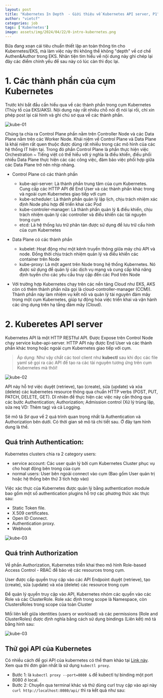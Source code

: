 ```yaml
---
layout: post
title: "Kubernetes In Depth  - Giới thiệu về Kubernetes API server, P1"
author: "vietcf"
categories: job
tags: ['Kubernetes']
image: assets/img/2024/04/22/0-intro-kubernetes.png
---
```


Bữa đang xoạn cái tiêu chuẩn thiết lập an toàn thông tin cho Kubernetes/EKS, mà làm việc này thì không thể không "depth" về cơ chế Authen&Author trong EKS. Nhân tiện tìm hiểu về nội dung này ghi chép lại đây các điểm chính yếu để sau này có lúc càn thì đọc lại.

# 1. Các thành phần của cụm Kubernetes

Trước khi bắt đầu cần hiểu qua về các thành phần trong cụm Kubernetes (Thủy tổ của EKS/AKS). Nội dung này rất nhiều chỗ nói đi nói lại rồi, chỉ xin phép post lại cái hình và ghi chú sơ qua về các thành phần.

![kube-01]({{site.url}}/assets/img/2024/04/22/1-kube.png)

Chúng ta chia ra Control Plane phần nằm trên Controller Node và các Data Plane nằm trên các Worker Node. Khái niệm về Control Plane và Data Plane là khái niệm rất quen thuộc được dùng rất nhiều trong các mô hình của các hệ thống IT hiện tại. Trong đó phần Control Plane là phần thực hiện việc Orchestration ~ Tiếng việt có thể hiểu với ý nghĩa là điều khiển, điều phối nhiều Data Plane thực hiện các các công việc, đảm bảo việc phối hợp giữa các Data Plane trở nên nhịp nhàng. 

* Control Plane có các thành phần
    * kube-api-server: Là thành phần trung tâm của cụm Kubernetes. Cung cấp các HTTP API để End User và các thành phần khác trong và ngoài cụm Kubernetes giao tiếp với cụm
    * kube-scheduler: Là thành phần quản lý lập lịch, chịu trách nhiệm xác định Node phù hợp để triển khai các Pod
    * kube-controler-manager: Là thành phần quản lý & điều khiển, chịu trách nhiệm quản lý các controller và điều khiển các tài nguyên trong cụm
    * etcd: Là hệ thống lưu trữ phân tán được sử dụng để lưu trữ cấu hình của cụm Kubernetes

* Data Plane có các thành phần
    * kubelet: Hoạt động như một kênh truyền thông giữa máy chủ API và node. Đồng thời chịu trách nhiệm quản lý và điều khiển các container trên Node
    * kube-proxy: Là một agent trên Node trong hệ thống Kubernetes. Nó được sử dụng để quản lý các dịch vụ mạng và cung cấp khả năng định tuyến cho các yêu cầu truy cập đến các Pod trên Node

* Với trường hợp Kubernetes chạy trên các nền tảng Cloud như EKS, AKS còn có thêm thành phần nữa gọi là cloud-controller-manager (CCM)). Thành phần này làm nhiệm vụ kết nối và quản lý tài nguyên đám mây trong một cụm Kubernetes, giúp tự động hóa việc triển khai và vận hành các ứng dụng trên hạ tầng đám mây (Cloud).

# 2. Kuberetes API server

Kubernetes API là một HTTP RESTful API. Được Expose trên Control Node chạy service kube-api-server. HTTP API này được End User và các thành phần khác trong hoặc ngoài cụm Kubernetes giao tiếp với cụm. 

>Áp dụng: Như vậy chất các tool client như **kubectl** sau khi đọc các file yaml sẽ gọi ra các API để tạo ra các tài nguyên tương ứng trên cụm Kubernetes mà thôi!

![kube-02]({{site.url}}/assets/img/2024/04/22/2-kube.png)

API này hỗ trợ việc duyệt (retrieve), tạo (create), sửa (update) và xóa (delete) các kubernetes resource thông qua chuẩn HTTP verbs (POST, PUT, PATCH, DELETE, GET). Dĩ nhiên để thực hiện các việc này cần thông qua các bước Authentication; Authorization; Admission control (Xử lý trùng lặp, sửa req VD: Thêm tag) và cả Logging.

Sẽ mô tả *Sơ qua* về 2 quá trình quan trọng nhất là Authentication và Authorization bên dưới. Có thời gian sẽ mô tả chi tiết sau. Ở đây tạm hình dung là thế.

## Quá trình Authentication:
Kubernetes clusters chia ra 2 category users: 
- service account: Các user quản lý bởi cụm Kubernetes Cluster phục vụ cho hoạt động bên trong của cụm
- normal users: User bên ngoài connect vào cụm (Bao gồm User quản trị hoặc hệ thống bên thứ 3 tích hợp vào)

Việc xác thực của Kubernetes được quản lý bằng authentication module bao gồm một số authentication plugins hỗ trợ các phương thức xác thực sau:

- Static Token file.
- X.509 certificates.
- Open ID Connect.
- Authentication proxy.
- Webhook

![kube-03]({{site.url}}/assets/img/2024/04/22/3-kube.png)

## Quá trình Authorization

Về phần Authorization, Kubernetes triển khai theo mô hình Role-based Access Control - RBAC để bảo vệ các resources trong cụm.

User được cấp quyền truy cập vào các API Endpoint duyệt (retrieve), tạo (create), sửa (update) và xóa (delete) các resource trong cụm

Để quản lý quyền truy cập vào API, Kubernetes nhóm các quyền vào các Role và các ClusterRole. Role xác định trong scope là Namespace, còn ClustersRoles trong scope của toàn Cluster

Mối liên kết giữa identities (users or workload) và các permissions (Role and ClusterRoles) được định nghĩa bằng cách sử dụng bindings (Liên kết) mô tả bằng hình sau:

![kube-03]({{site.url}}/assets/img/2024/04/22/4-kube.png)

## Thử gọi API của Kubernetes

Có nhiều cách để gọi API của kubernetes có thể tham khảo tại [Link này](https://kubernetes.io/docs/tasks/administer-cluster/access-cluster-api/). Xem qua thì đơn giản nhất là sử dụng ```kubectl proxy```.

* Bước 1:  là ```kubectl proxy --port=8080 &``` để kubectl tự binding một port 8080 ở local.
* Bước 2: Chuyển qua terminal khác và thử dùng curl truy cập vào api này ```curl http://localhost:8080/api/``` thì ra kết quả như sau:


